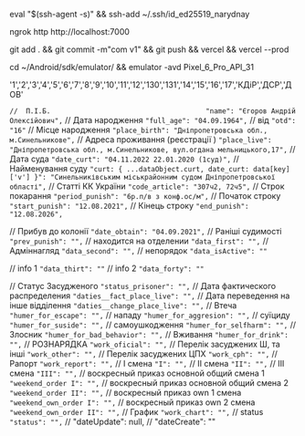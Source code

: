 eval "$(ssh-agent -s)" && ssh-add ~/.ssh/id_ed25519_narydnay

ngrok http http://localhost:7000

git add . && git commit -m"com v1" && git push && vercel && vercel --prod 

cd ~/Android/sdk/emulator/ && emulator -avd Pixel_6_Pro_API_31

'1','2','3','4','5','6','7','8','9','10','11','12','130','131','14','15','16','17','КДіР','ДСР','ДОВ'




`//  П.І.Б.                                      "name": "Єгоров Андрій Олексійович",`
//  Дата народження                             `"full_age": "04.09.1964",`
//  від                                         `"otd": "16"`
//  Місце народження                            `"place_birth": "Дніпропетровська обл., м.Синельникове",`
//  Адреса проживання (реєстрації )             `"place_live": "Дніпропетровська обл., м.Синельникове, вул.огдана мельницького,17",`
//  Дата суда                                   `"date_curt": "04.11.2022 22.01.2020 (1суд)",`
//  Найменування суду                           `"curt: {
                    ...dataObject.curt,
                    date_curt: data[key]['v']
                  }": "Синельниківським міськрайонним судом Дніпропетровської області",`
//  Статті КК України                           `"code_article": "307ч2, 72ч5",`
//  Строк покарання                             `"period_punish": "6р.п/в з конф.ос/м",`
//  Початок строку                              `"start_punish": "12.08.2021",`
//  Кінець строку                               `"end_punish": "12.08.2026",`

//  Прибув до колонії                           `"date_obtain": "04.09.2021",`
//  Раніші судимості                            `"prev_punish": "",`
//  находится на отделении                      `"data_first": "",`
//  Адміннагляд	                                `"data_second": "",`
//  непорядок                                   `"data_isActive": ""`

//  info 1                                      `"data_thirt": ""`
//  info 2                                      `"data_forty": ""`

//  Статус Засудженого                          `"status_prisoner": "",`
//  Дата фактического распределения             `"daties__fact_place_live": "",`
//  Дата переведення на інше відділення         `"daties__change_place_live": "",`
//  Втеча                                       `"humer_for_escape": "",`
//  нападу                                      `"humer_for_aggresion": "",`
//  суїциду                                     `"humer_for_suside": "",`
//  самоушкодження                              `"humer_for_selfharm": "",`
//  Злосник                                     `"humer_for_bad_behavior": "",`
//  Вживання                                    `"humer_for_drink": "",`
//  РОЗНАРЯДКА	                                `"work_oficial": "",`
//  Перелік засуджених Ш, та інші	              `"work_other": "",`
//  Перелік засуджених  ЦПХ	                    `"work_cph": "",`
//  Рапорт                                      `"work_report": "",`
//  I смена                                     `"I": "",`
//  II смена                                    `"II": "",`
//  III смена                                   `"III": "",`
//  воскресный приказ основной  общий  смена 1	`"weekend_order I": "",`
//  воскресный приказ основной  общий  смена 2	`"weekend_order II": "",`
//  воскресный приказ own  1 смена	            `"weekend_own_order I": "",`
//  воскресный приказ own  2 смена	            `"weekend_own_order II": "",`
//  График	                                    `"work_chart": "",`
//  status                                      `"status": "",`
//   "dateUpdate": null,
//   "dateCreate": ""